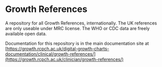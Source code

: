 # Growth References

A repository for all Growth References, internationally. The UK references are only useable under MRC license. The WHO or CDC data are freely available open data.

Documentation for this repository is in the main documentation site at
[https://growth.rcpch.ac.uk/digital-growth-charts-documentation/clinical/growth-references/](https://growth.rcpch.ac.uk/clinician/growth-references/)
